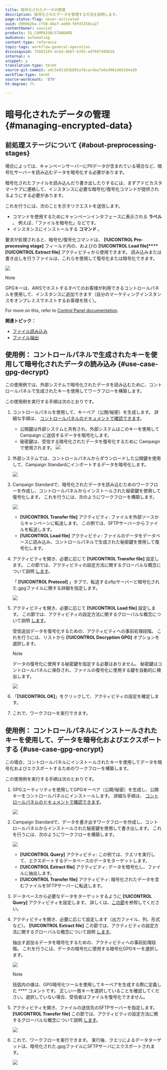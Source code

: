 ```yaml
---
title: 暗号化されたデータの管理
description: 暗号化されたデータを管理する方法を説明します。
page-status-flag: never-activated
uuid: d909d26a-cf50-46af-ae09-f0fd7258ca27
contentOwner: sauviat
products: SG_CAMPAIGN/STANDARD
audience: automating
content-type: reference
topic-tags: workflow-general-operation
discoiquuid: 75b83165-dcbd-4bb7-b703-ed769f489b16
internal: n
snippet: y
translation-type: tm+mt
source-git-commit: adc5e92183b891a70cac4aa7a6ed96148d104a20
workflow-type: tm+mt
source-wordcount: '879'
ht-degree: 7%

---
```



# 暗号化されたデータの管理 {#managing-encrypted-data}

## 前処理ステージについて {#about-preprocessing-stages}

場合によっては、キャンペーンサーバーにPIIデータが含まれている場合など、暗号化サーバーを読み込むデータを暗号化する必要があります。

暗号化されたファイルを読み込んだり書き出したりするには、まずアドビカスタマーケアに連絡して、インスタンスに必要な暗号化/復号化コマンドが提供されるようにする必要があります。

これを行うには、次のことを示すリクエストを送信します。

* コマンドを使用するためにキャンペーンインタフェースに表示される **ラベル** 。 例えば、「ファイルを暗号化」などです。
* インスタンスにインストールする **コマンド** 。

要求が処理されると、暗号化/復号化コマンドは、 **[!UICONTROL Pre-processing stage]** フィールド内の、およびの **[!UICONTROL Load file]****[!UICONTROL Extract file]** アクティビティから使用できます。 読み込みまたは書き出しを行うファイルは、これらを使用して復号化または暗号化できます。

![](assets/preprocessing-encryption.png)

>[!NOTE]
>
>GPGキーは、AWSでホストするすべてのお客様が利用できるコントロールパネルを使用して、インスタンスに追加できます（自分のマーケティングインスタンスをオンプレミスでホストするお客様を除く）。
>
>For more on this, refer to [Control Panel documentation](https://docs.adobe.com/content/help/ja-JP/control-panel/using/control-panel-home.html).

**関連トピック：**

* [ファイル読み込み](../../automating/using/load-file.md)
* [ファイル抽出](../../automating/using/extract-file.md)

## 使用例： コントロールパネルで生成されたキーを使用して暗号化されたデータの読み込み {#use-case-gpg-decrypt}

この使用例では、外部システムで暗号化されたデータを読み込むために、コントロールパネルで生成されたキーを使用してワークフローを構築します。

この使用例を実行する手順は次のとおりです。

1. コントロールパネルを使用して、キーペア（公開/秘密）を生成します。 詳細な手順は、 [コントロールパネルのドキュメントで確認できます](https://docs.adobe.com/content/help/en/control-panel/using/instances-settings/gpg-keys-management.html#decrypting-data)。

   * 公開鍵は外部システムと共有され、外部システムはこのキーを使用して Campaign に送信するデータを暗号化します。
   * 秘密鍵は、受信する暗号化されたデータを復号化するために Campaign で使用されます。
   ![](assets/gpg_generate.png)

1. 外部システムでは、コントロールパネルからダウンロードした公開鍵を使用して、Campaign Standardにインポートするデータを暗号化します。

   ![](assets/gpg_external.png)

1. Campaign Standardで、暗号化されたデータを読み込むためのワークフローを作成し、コントロールパネルからインストールされた秘密鍵を使用して復号化します。 これを行うには、次のようにワークフローを構築します。

   ![](assets/gpg_workflow.png)

   * **[!UICONTROL Transfer file]** アクティビティ: ファイルを外部ソースからキャンペーンに転送します。 この例では、SFTPサーバーからファイルを転送します。
   * **[!UICONTROL Load file]** アクティビティ: ファイルのデータをデータベースに読み込み、コントロールパネルで生成された秘密鍵を使用して復号化します。

1. アクティビティを開き、必要に応じて **[!UICONTROL Transfer file]** 設定します。 この節では、アクティビティの設定方法に関するグローバルな概念について説明 [します](../../automating/using/load-file.md)。

   「 **[!UICONTROL Protocol]** 」タブで、転送するsftpサーバーと暗号化された.gpgファイルに関する詳細を指定します。

   ![](assets/gpg_transfer.png)

1. アクティビティを開き、必要に応じて **[!UICONTROL Load file]** 設定します。 この節では、アクティビティの設定方法に関するグローバルな概念について説明 [します](../../automating/using/load-file.md)。

   受信追加データを復号化するための、アクティビティへの事前処理段階。 これを行うには、リストから **[!UICONTROL Decryption GPG]** オプションを選択します。

   >[!NOTE]
   >
   >データの復号化に使用する秘密鍵を指定する必要はありません。 秘密鍵はコントロールパネルに保存され、ファイルの復号化に使用する鍵を自動的に検出します。

   ![](assets/gpg_load.png)

1. 「**[!UICONTROL OK]**」をクリックして、アクティビティの設定を確定します。

1. これで、ワークフローを実行できます。

## 使用例： コントロールパネルにインストールされたキーを使用して、データを暗号化およびエクスポートする {#use-case-gpg-encrypt}

この場合、コントロールパネルにインストールされたキーを使用してデータを暗号化およびエクスポートするためのワークフローを構築します。

この使用例を実行する手順は次のとおりです。

1. GPGユーティリティを使用してGPGキーペア（公開/秘密）を生成し、公開キーをコントロールパネルにインストールします。 詳細な手順は、 [コントロールパネルのドキュメントで確認できます](https://docs.adobe.com/content/help/en/control-panel/using/instances-settings/gpg-keys-management.html#encrypting-data)。

   ![](assets/gpg_install.png)

1. Campaign Standardで、データを書き出すワークフローを作成し、コントロールパネルからインストールされた秘密鍵を使用して書き出します。 これを行うには、次のようにワークフローを構築します。

   ![](assets/gpg-workflow-export.png)

   * **[!UICONTROL Query]** アクティビティ: この例では、クエリを実行して、エクスポートするデータベースのデータをターゲットします。
   * **[!UICONTROL Extract file]** アクティビティ: データを暗号化し、ファイルに抽出します。
   * **[!UICONTROL Transfer file]** アクティビティ: 暗号化されたデータを含むファイルをSFTPサーバーに転送します。

1. データベースから必要なデータをターゲットするように **[!UICONTROL Query]** アクティビティを設定します。 詳しくは、[この節](../../automating/using/query.md)を参照してください。

1. アクティビティを開き、必要に応じて設定します（出力ファイル、列、形式など）。 **[!UICONTROL Extract file]** この節では、アクティビティの設定方法に関するグローバルな概念について説明 [します](../../automating/using/extract-file.md)。

   抽出す追加るデータを暗号化するための、アクティビティへの事前処理段階。 これを行うには、データの暗号化に使用する暗号化GPGキーを選択します。

   ![](assets/gpg-extract-stage.png)

   >[!NOTE]
   >
   >括弧内の値は、GPG暗号化ツールを使用してキーペアを生成する際に定義した **** コメントです。 正しい一致キーを選択していることを確認してください。選択していない場合、受信者はファイルを復号化できません。

1. アクティビティを開き、ファイルの送信先のSFTPサーバーを指定します。 **[!UICONTROL Transfer file]** この節では、アクティビティの設定方法に関するグローバルな概念について説明 [します](../../automating/using/transfer-file.md)。

   ![](assets/gpg-transfer-encrypt.png)

1. これで、ワークフローを実行できます。 実行後、クエリによるデータターゲットは、暗号化された.gpgファイルにSFTPサーバにエクスポートされます。

   ![](assets/gpg-sftp-encrypt.png)
